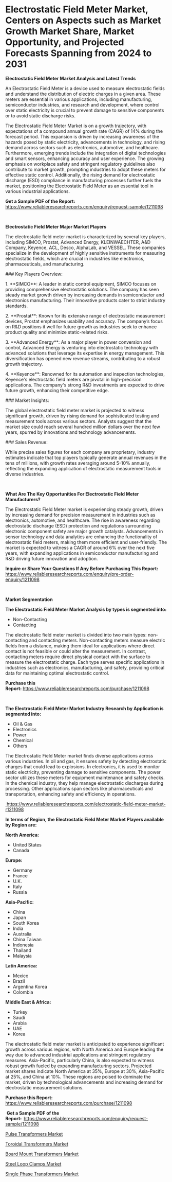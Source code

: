 <p><h1>Electrostatic Field Meter Market, Centers on Aspects such as Market Growth Market Share, Market Opportunity, and Projected Forecasts Spanning from 2024 to 2031</h1></p><p><strong>Electrostatic Field Meter Market Analysis and Latest Trends</strong></p>
<p><p>An Electrostatic Field Meter is a device used to measure electrostatic fields and understand the distribution of electric charges in a given area. These meters are essential in various applications, including manufacturing, semiconductor industries, and research and development, where control over static electricity is crucial to prevent damage to sensitive components or to avoid static discharge risks.</p><p>The Electrostatic Field Meter Market is on a growth trajectory, with expectations of a compound annual growth rate (CAGR) of 14% during the forecast period. This expansion is driven by increasing awareness of the hazards posed by static electricity, advancements in technology, and rising demand across sectors such as electronics, automotive, and healthcare. Furthermore, emerging trends include the integration of digital technologies and smart sensors, enhancing accuracy and user experience. The growing emphasis on workplace safety and stringent regulatory guidelines also contribute to market growth, prompting industries to adopt these meters for effective static control. Additionally, the rising demand for electrostatic discharge (ESD) compliance in manufacturing processes further fuels the market, positioning the Electrostatic Field Meter as an essential tool in various industrial applications.</p></p>
<p><strong>Get a Sample PDF of the Report:&nbsp;</strong> <a href="https://www.reliableresearchreports.com/enquiry/request-sample/1211098?utm_campaign=83&utm_medium=2&utm_source=Github&utm_content=ia&utm_term=16122024&utm_id=electrostatic-field-meter">https://www.reliableresearchreports.com/enquiry/request-sample/1211098</a></p>
<p>&nbsp;</p>
<p><strong>Electrostatic Field Meter Major Market Players</strong></p>
<p><p>The electrostatic field meter market is characterized by several key players, including SIMCO, Prostat, Advanced Energy, KLEINWAECHTER, A&D Company, Keyence, ACL, Desco, AlphaLab, and VESSEL. These companies specialize in the development of highly sensitive instruments for measuring electrostatic fields, which are crucial in industries like electronics, pharmaceuticals, and manufacturing.</p><p>### Key Players Overview:</p><p>1. **SIMCO**: A leader in static control equipment, SIMCO focuses on providing comprehensive electrostatic solutions. The company has seen steady market growth driven by increasing demands in semiconductor and electronics manufacturing. Their innovative products cater to strict industry standards.</p><p>2. **Prostat**: Known for its extensive range of electrostatic measurement devices, Prostat emphasizes usability and accuracy. The company’s focus on R&D positions it well for future growth as industries seek to enhance product quality and minimize static-related risks.</p><p>3. **Advanced Energy**: As a major player in power conversion and control, Advanced Energy is venturing into electrostatic technology with advanced solutions that leverage its expertise in energy management. This diversification has opened new revenue streams, contributing to a robust growth trajectory.</p><p>4. **Keyence**: Renowned for its automation and inspection technologies, Keyence's electrostatic field meters are pivotal in high-precision applications. The company's strong R&D investments are expected to drive future growth, enhancing their competitive edge.</p><p>### Market Insights:</p><p>The global electrostatic field meter market is projected to witness significant growth, driven by rising demand for sophisticated testing and measurement tools across various sectors. Analysts suggest that the market size could reach several hundred million dollars over the next few years, spurred by innovations and technology advancements.</p><p>### Sales Revenue:</p><p>While precise sales figures for each company are proprietary, industry estimates indicate that top players typically generate annual revenues in the tens of millions, with growth rates averaging around 5-10% annually, reflecting the expanding application of electrostatic measurement tools in diverse industries.</p></p>
<p>&nbsp;</p>
<p><strong>What Are The Key Opportunities For Electrostatic Field Meter Manufacturers?</strong></p>
<p><p>The Electrostatic Field Meter market is experiencing steady growth, driven by increasing demand for precision measurement in industries such as electronics, automotive, and healthcare. The rise in awareness regarding electrostatic discharge (ESD) protection and regulations surrounding electronic component safety are major growth catalysts. Advancements in sensor technology and data analytics are enhancing the functionality of electrostatic field meters, making them more efficient and user-friendly. The market is expected to witness a CAGR of around 6% over the next five years, with expanding applications in semiconductor manufacturing and R&D driving future innovation and adoption.</p></p>
<p><strong>Inquire or Share Your Questions If Any Before Purchasing This Report:</strong> <a href="https://www.reliableresearchreports.com/enquiry/pre-order-enquiry/1211098?utm_campaign=83&utm_medium=2&utm_source=Github&utm_content=ia&utm_term=16122024&utm_id=electrostatic-field-meter">https://www.reliableresearchreports.com/enquiry/pre-order-enquiry/1211098</a></p>
<p>&nbsp;</p>
<p><strong>Market Segmentation</strong></p>
<p><strong>The Electrostatic Field Meter Market Analysis by types is segmented into:</strong></p>
<p><ul><li>Non-Contacting</li><li>Contacting</li></ul></p>
<p><p>The electrostatic field meter market is divided into two main types: non-contacting and contacting meters. Non-contacting meters measure electric fields from a distance, making them ideal for applications where direct contact is not feasible or could alter the measurement. In contrast, contacting meters require direct physical contact with the surface to measure the electrostatic charge. Each type serves specific applications in industries such as electronics, manufacturing, and safety, providing critical data for maintaining optimal electrostatic control.</p></p>
<p><strong>Purchase this Report:&nbsp;</strong><a href="https://www.reliableresearchreports.com/purchase/1211098?utm_campaign=83&utm_medium=2&utm_source=Github&utm_content=ia&utm_term=16122024&utm_id=electrostatic-field-meter">https://www.reliableresearchreports.com/purchase/1211098</a></p>
<p>&nbsp;</p>
<p><strong>The Electrostatic Field Meter Market Industry Research by Application is segmented into:</strong></p>
<p><ul><li>Oil & Gas</li><li>Electronics</li><li>Power</li><li>Chemical</li><li>Others</li></ul></p>
<p><p>The Electrostatic Field Meter market finds diverse applications across various industries. In oil and gas, it ensures safety by detecting electrostatic charges that could lead to explosions. In electronics, it is used to monitor static electricity, preventing damage to sensitive components. The power sector utilizes these meters for equipment maintenance and safety checks. In the chemical industry, they help manage electrostatic discharges during processing. Other applications span sectors like pharmaceuticals and transportation, enhancing safety and efficiency in operations.</p></p>
<p><a href="https://www.reliableresearchreports.com/electrostatic-field-meter-market-r1211098?utm_campaign=83&utm_medium=2&utm_source=Github&utm_content=ia&utm_term=16122024&utm_id=electrostatic-field-meter">&nbsp;https://www.reliableresearchreports.com/electrostatic-field-meter-market-r1211098</a></p>
<p><strong>In terms of Region, the Electrostatic Field Meter Market Players available by Region are:</strong></p>
<p>
    <p> <strong> North America: </strong>
        <ul>
            <li>United States</li>
            <li>Canada</li>
        </ul>
        </p> 
    <p> <strong> Europe: </strong>
        <ul>
            <li>Germany</li>
            <li>France</li>
            <li>U.K.</li>
            <li>Italy</li>
            <li>Russia</li>
        </ul>
        </p> 
    <p> <strong> Asia-Pacific: </strong>
        <ul>
            <li>China</li>
            <li>Japan</li>
            <li>South Korea</li>
            <li>India</li>
            <li>Australia</li>
            <li>China Taiwan</li>
            <li>Indonesia</li>
            <li>Thailand</li>
            <li>Malaysia</li>
        </ul>
        </p> 
    <p> <strong> Latin America: </strong>
        <ul>
            <li>Mexico</li>
            <li>Brazil</li>
            <li>Argentina Korea</li>
            <li>Colombia</li>
        </ul>
        </p> 
    <p> <strong> Middle East & Africa: </strong>
        <ul>
            <li>Turkey</li>
            <li>Saudi</li>
            <li>Arabia</li>
            <li>UAE</li>
            <li>Korea</li>
        </ul>
    </p>
    </p>
<p><p>The electrostatic field meter market is anticipated to experience significant growth across various regions, with North America and Europe leading the way due to advanced industrial applications and stringent regulatory measures. Asia-Pacific, particularly China, is also expected to witness robust growth fueled by expanding manufacturing sectors. Projected market shares indicate North America at 35%, Europe at 30%, Asia-Pacific at 25%, and China at 10%. These regions are poised to dominate the market, driven by technological advancements and increasing demand for electrostatic measurement solutions.</p></p>
<p><strong>Purchase this Report: </strong><a href="https://www.reliableresearchreports.com/purchase/1211098?utm_campaign=83&utm_medium=2&utm_source=Github&utm_content=ia&utm_term=16122024&utm_id=electrostatic-field-meter">https://www.reliableresearchreports.com/purchase/1211098</a></p>
<p>&nbsp;<strong>Get a Sample PDF of the Report:&nbsp;&nbsp;</strong><a href="https://www.reliableresearchreports.com/enquiry/request-sample/1211098?utm_campaign=83&utm_medium=2&utm_source=Github&utm_content=ia&utm_term=16122024&utm_id=electrostatic-field-meter">https://www.reliableresearchreports.com/enquiry/request-sample/1211098</a></p>
<p><strong></strong></p>
<p><p><a href="https://www.linkedin.com/pulse/future-pulse-transformers-market-industry-overview-growth-z56xe?utm_campaign=83&utm_medium=2&utm_source=Github&utm_content=ia&utm_term=16122024&utm_id=electrostatic-field-meter">Pulse Transformers Market</a></p><p><a href="https://www.linkedin.com/pulse/emerging-toroidal-transformers-market-opportunities-analysis-rbhhe?utm_campaign=83&utm_medium=2&utm_source=Github&utm_content=ia&utm_term=16122024&utm_id=electrostatic-field-meter">Toroidal Transformers Market</a></p><p><a href="https://www.linkedin.com/pulse/astudy-onthe-global-board-mount-transformers-market-includinginformation-cp1ze?utm_campaign=83&utm_medium=2&utm_source=Github&utm_content=ia&utm_term=16122024&utm_id=electrostatic-field-meter">Board Mount Transformers Market</a></p><p><a href="https://github.com/mharielmesa/Market-Research-Report-List-5/blob/main/steel-loop-clamps-market.md?utm_campaign=83&utm_medium=2&utm_source=Github&utm_content=ia&utm_term=16122024&utm_id=electrostatic-field-meter">Steel Loop Clamps Market</a></p><p><a href="https://www.linkedin.com/pulse/single-phase-transformers-industry-research-report-future-market-cprfe?utm_campaign=83&utm_medium=2&utm_source=Github&utm_content=ia&utm_term=16122024&utm_id=electrostatic-field-meter">Single Phase Transformers Market</a></p></p>
